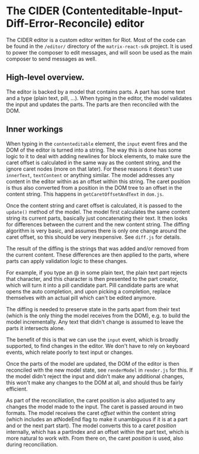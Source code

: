 # The CIDER (Contenteditable-Input-Diff-Error-Reconcile) editor

The CIDER editor is a custom editor written for Riot.
Most of the code can be found in the `/editor/` directory of the `matrix-react-sdk` project.
It is used to power the composer to edit messages,
and will soon be used as the main composer to send messages as well.

## High-level overview.

The editor is backed by a model that contains parts.
A part has some text and a type (plain text, pill, ...). When typing in the editor,
the model validates the input and updates the parts.
The parts are then reconciled with the DOM.

## Inner workings

When typing in the `contenteditable` element, the `input` event fires and
the DOM of the editor is turned into a string. The way this is done has
some logic to it to deal with adding newlines for block elements, to make sure
the caret offset is calculated in the same way as the content string, and the ignore
caret nodes (more on that later).
For these reasons it doesn't use `innerText`, `textContent` or anything similar.
The model addresses any content in the editor within as an offset within this string.
The caret position is thus also converted from a position in the DOM tree
to an offset in the content string. This happens in `getCaretOffsetAndText` in `dom.js`.

Once the content string and caret offset is calculated, it is passed to the `update()`
method of the model. The model first calculates the same content string its current parts,
basically just concatenating their text. It then looks for differences between
the current and the new content string. The diffing algorithm is very basic,
and assumes there is only one change around the caret offset,
so this should be very inexpensive. See `diff.js` for details.

The result of the diffing is the strings that was added and/or removed from
the current content. These differences are then applied to the parts,
where parts can apply validation logic to these changes.

For example, if you type an @ in some plain text, the plain text part rejects
that character, and this character is then presented to the part creator,
which will turn it into a pill candidate part.
Pill candidate parts are what opens the auto completion, and upon picking a completion,
replace themselves with an actual pill which can't be edited anymore.

The diffing is needed to preserve state in the parts apart from their text
(which is the only thing the model receives from the DOM), e.g. to build
the model incrementally. Any text that didn't change is assumed
to leave the parts it intersects alone.

The benefit of this is that we can use the `input` event, which is broadly supported,
to find changes in the editor. We don't have to rely on keyboard events,
which relate poorly to text input or changes.

Once the parts of the model are updated, the DOM of the editor is then reconciled
with the new model state, see `renderModel` in `render.js` for this.
If the model didn't reject the input and didn't make any additional changes,
this won't make any changes to the DOM at all, and should thus be fairly efficient.

As part of the reconciliation, the caret position is also adjusted to any changes
the model made to the input. The caret is passed around in two formats.
The model receives the caret *offset* within the content string (which includes
an atNodeEnd flag to make it unambiguous if it is at a part and or the next part start).
The model converts this to a caret *position* internally, which has a partIndex
and an offset within the part text, which is more natural to work with.
From there on, the caret *position* is used, also during reconciliation.
